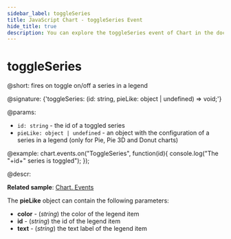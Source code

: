 ```yaml
---
sidebar_label: toggleSeries
title: JavaScript Chart - toggleSeries Event 
hide_title: true
description: You can explore the toggleSeries event of Chart in the documentation of the DHTMLX JavaScript UI library. Browse developer guides and API reference, try out code examples and live demos, and download a free 30-day evaluation version of DHTMLX Suite 7.
---
```

 
# toggleSeries

@short: fires on toggle on/off a series in a legend

@signature: {'toggleSeries: (id: string, pieLike: object | undefined) => void;'}

@params:
- `id: string` - the id of a toggled series
- `pieLike: object | undefined` - an object with the configuration of a series in a legend (only for Pie, Pie 3D and Donut charts)

@example:
chart.events.on("ToggleSeries", function(id){
    console.log("The "+id+" series is toggled");
});

@descr:

**Related sample**: [Chart. Events](https://snippet.dhtmlx.com/a1b9yfwo)

The **pieLike** object can contain the following parameters:

- **color** - (*string*) the color of the legend item
- **id** - (*string*) the id of the legend item
- **text** - (*string*) the text label of the legend item